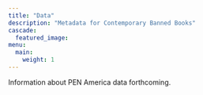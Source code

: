 ```yaml
---
title: "Data"
description: "Metadata for Contemporary Banned Books"
cascade:
  featured_image:
menu:
  main:
    weight: 1
---
```


Information about PEN America data forthcoming.
